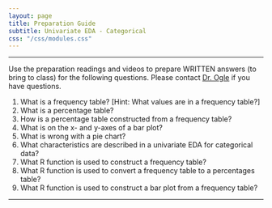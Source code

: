 ```yaml
---
layout: page
title: Preparation Guide
subtitle: Univariate EDA - Categorical
css: "/css/modules.css"
---
```


----

<div class="alert alert-warning">
Use the preparation readings and videos to prepare WRITTEN answers (to bring to class) for the following questions. Please contact <a href="mailto:dogle@northland.edu">Dr. Ogle</a> if you have questions.
</div>

1. What is a frequency table? [Hint: What values are in a frequency table?]
1. What is a percentage table?
1. How is a percentage table constructed from a frequency table?
1. What is on the x- and y-axes of a bar plot?
1. What is wrong with a pie chart?
1. What characteristics are described in a univariate EDA for categorical data?
1. What R function is used to construct a frequency table?
1. What R function is used to convert a frequency table to a percentages table?
1. What R function is used to construct a bar plot from a frequency table?

----

